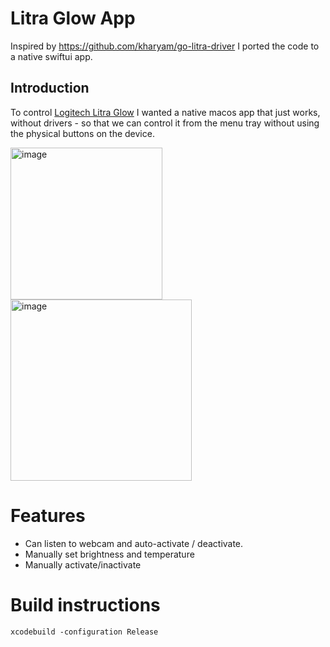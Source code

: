 # Litra Glow App

Inspired by <https://github.com/kharyam/go-litra-driver> I ported the code to a native swiftui app.


## Introduction

To control [Logitech Litra Glow](https://www.logitech.com/en-us/products/lighting/litra-glow.946-000001.html) I wanted a native macos app that just works, without drivers - so that we can control it from the menu tray without using the physical buttons on the device. 

<img width="243" alt="image" src="https://github.com/user-attachments/assets/f27b9982-be7f-4bad-93cb-2edc679c44a7" />
<img width="290" alt="image" src="https://github.com/user-attachments/assets/e88ea6ee-ceec-4efc-96e7-53430e5b4f93" />

# Features

- Can listen to webcam and auto-activate / deactivate. 
- Manually set brightness and temperature
- Manually activate/inactivate
  
# Build instructions

`xcodebuild -configuration Release`
